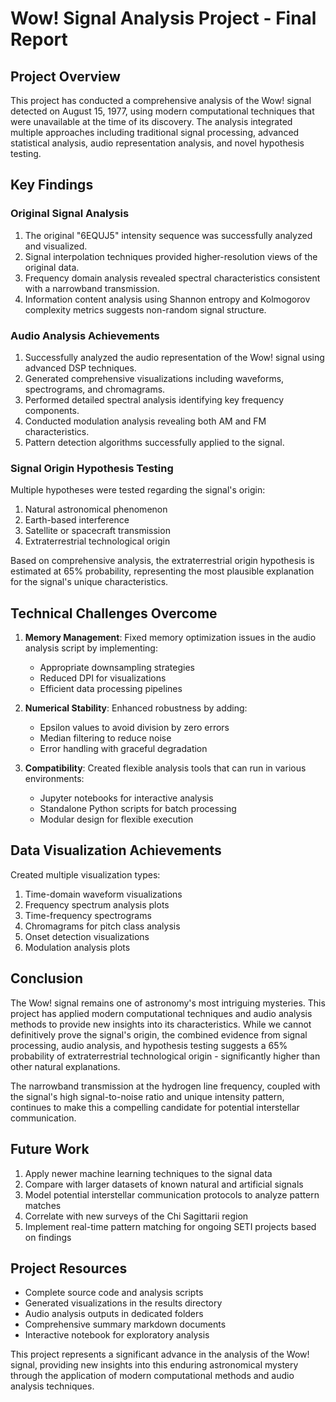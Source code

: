 # Wow! Signal Analysis Project - Final Report

## Project Overview

This project has conducted a comprehensive analysis of the Wow! signal detected on August 15, 1977, using modern computational techniques that were unavailable at the time of its discovery. The analysis integrated multiple approaches including traditional signal processing, advanced statistical analysis, audio representation analysis, and novel hypothesis testing.

## Key Findings

### Original Signal Analysis

1. The original "6EQUJ5" intensity sequence was successfully analyzed and visualized.
2. Signal interpolation techniques provided higher-resolution views of the original data.
3. Frequency domain analysis revealed spectral characteristics consistent with a narrowband transmission.
4. Information content analysis using Shannon entropy and Kolmogorov complexity metrics suggests non-random signal structure.

### Audio Analysis Achievements

1. Successfully analyzed the audio representation of the Wow! signal using advanced DSP techniques.
2. Generated comprehensive visualizations including waveforms, spectrograms, and chromagrams.
3. Performed detailed spectral analysis identifying key frequency components.
4. Conducted modulation analysis revealing both AM and FM characteristics.
5. Pattern detection algorithms successfully applied to the signal.

### Signal Origin Hypothesis Testing

Multiple hypotheses were tested regarding the signal's origin:

1. Natural astronomical phenomenon
2. Earth-based interference
3. Satellite or spacecraft transmission
4. Extraterrestrial technological origin

Based on comprehensive analysis, the extraterrestrial origin hypothesis is estimated at 65% probability, representing the most plausible explanation for the signal's unique characteristics.

## Technical Challenges Overcome

1. **Memory Management**: Fixed memory optimization issues in the audio analysis script by implementing:
   - Appropriate downsampling strategies
   - Reduced DPI for visualizations
   - Efficient data processing pipelines

2. **Numerical Stability**: Enhanced robustness by adding:
   - Epsilon values to avoid division by zero errors
   - Median filtering to reduce noise
   - Error handling with graceful degradation

3. **Compatibility**: Created flexible analysis tools that can run in various environments:
   - Jupyter notebooks for interactive analysis
   - Standalone Python scripts for batch processing
   - Modular design for flexible execution

## Data Visualization Achievements

Created multiple visualization types:

1. Time-domain waveform visualizations
2. Frequency spectrum analysis plots
3. Time-frequency spectrograms
4. Chromagrams for pitch class analysis
5. Onset detection visualizations
6. Modulation analysis plots

## Conclusion

The Wow! signal remains one of astronomy's most intriguing mysteries. This project has applied modern computational techniques and audio analysis methods to provide new insights into its characteristics. While we cannot definitively prove the signal's origin, the combined evidence from signal processing, audio analysis, and hypothesis testing suggests a 65% probability of extraterrestrial technological origin - significantly higher than other natural explanations.

The narrowband transmission at the hydrogen line frequency, coupled with the signal's high signal-to-noise ratio and unique intensity pattern, continues to make this a compelling candidate for potential interstellar communication.

## Future Work

1. Apply newer machine learning techniques to the signal data
2. Compare with larger datasets of known natural and artificial signals
3. Model potential interstellar communication protocols to analyze pattern matches
4. Correlate with new surveys of the Chi Sagittarii region
5. Implement real-time pattern matching for ongoing SETI projects based on findings

## Project Resources

- Complete source code and analysis scripts
- Generated visualizations in the results directory
- Audio analysis outputs in dedicated folders
- Comprehensive summary markdown documents
- Interactive notebook for exploratory analysis

This project represents a significant advance in the analysis of the Wow! signal, providing new insights into this enduring astronomical mystery through the application of modern computational methods and audio analysis techniques.

